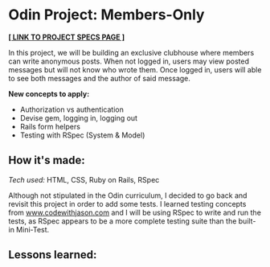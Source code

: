 # Odin Project: Members-Only

[ **[ LINK TO PROJECT SPECS PAGE ]** ](https://www.theodinproject.com/lessons/ruby-on-rails-members-only)

In this project, we will be building an exclusive clubhouse where members can write anonymous posts. When not logged in, users may view posted messages but will not know who wrote them. Once logged in, users will able to see both messages and the author of said message.

**New concepts to apply:**

- Authorization vs authentication
- Devise gem, logging in, logging out
- Rails form helpers
- Testing with RSpec (System & Model)

## How it's made:

_Tech used:_ HTML, CSS, Ruby on Rails, RSpec

Although not stipulated in the Odin curriculum, I decided to go back and revisit this project in order to add some tests. I learned testing concepts from www.codewithjason.com and I will be using RSpec to write and run the tests, as RSpec appears to be a more complete testing suite than the built-in Mini-Test.

## Lessons learned:
